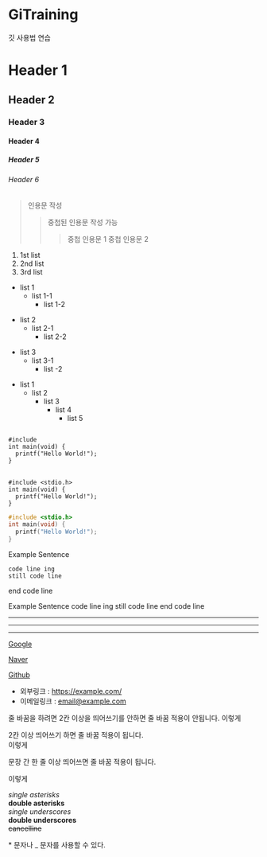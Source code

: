 # GiTraining
깃 사용법 연습

# Header 1
## Header 2
### Header 3
#### Header 4
##### Header 5
###### Header 6

> 인용문 작성
>
>>중첩된 인용문 작성 가능
>>
>>> 중첩 인용문 1
>>> 중첩 인용문 2

1. 1st list
2. 2nd list
3. 3rd list

* list 1
  * list 1-1
    * list 1-2
+ list 2
  + list 2-1
    + list 2-2
- list 3
  - list 3-1
    - list -2

* list 1
  - list 2
    + list 3
      + list 4
        * list 5

<pre>
<code>
#include <stdio.h>
int main(void) {
  printf("Hello World!");
}
</code>
</pre>

```
#include <stdio.h>
int main(void) {
  printf("Hello World!");
}
```

```c
#include <stdio.h>
int main(void) {
  printf("Hello World!");
}
```

Example Sentence

    code line ing
    still code line
    
end code line

Example Sentence
    code line ing
    still code line
end code line

***
---
___

[Google][glink]

[glink]: https://google.com

[Naver][nlink]

[nlink]: https://naver.com "Naver로 이동"

[Github](https://gitub.com "github 이동")

* 외부링크 : <https://example.com/>
* 이메일링크 : <email@example.com>

줄 바꿈을 하려면 2칸 이상을 띄어쓰기를 안하면 줄 바꿈 적용이 안됩니다.
이렇게

2칸 이상 띄어쓰기 하면 줄 바꿈 적용이 됩니다.  
이렇게

문장 간 한 줄 이상 띄어쓰면 줄 바꿈 적용이 됩니다.

이렇게

*single asterisks*  
**double asterisks**  
_single underscores_  
__double underscores__  
~~cancelline~~  

\* 문자나 \_ 문자를 사용할 수 있다.
